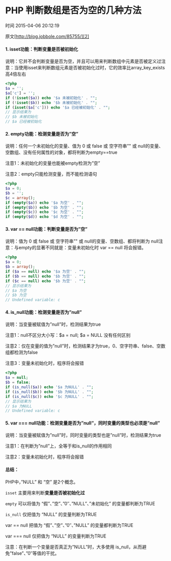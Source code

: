 # PHP 判断数组是否为空的几种方法

 时间 2015-04-06 20:12:19 

原文[http://blog.jobbole.com/85755/][2]


#### 1. isset功能：判断变量是否被初始化

说明：它并不会判断变量是否为空，并且可以用来判断数组中元素是否被定义过注意：当使用isset来判断数组元素是否被初始化过时，它的效率比array_key_exists高4倍左右 

```php
<?php
$a = '';
$a['c'] = '';
if (!isset($a)) echo '$a 未被初始化' . "";
if (!isset($b)) echo '$b 未被初始化' . "";
if (isset($a['c'])) echo '$a 已经被初始化' . "";
// 显示结果为
// $b 未被初始化
// $a 已经被初始化
```

#### 2. empty功能：检测变量是否为”空”

说明：任何一个未初始化的变量、值为 0 或 false 或 空字符串”" 或 null的变量、空数组、没有任何属性的对象，都将判断为empty==true

注意1：未初始化的变量也能被empty检测为”空”

注意2：empty只能检测变量，而不能检测语句

```php
<?php
$a = 0;
$b = '';
$c = array();
if (empty($a)) echo '$a 为空' . "";
if (empty($b)) echo '$b 为空' . "";
if (empty($c)) echo '$c 为空' . "";
if (empty($d)) echo '$d 为空' . "";
```

#### 3. var == null功能：判断变量是否为”空”

说明：值为 0 或 false 或 空字符串”" 或 null的变量、空数组、都将判断为 null注意：与empty的显著不同就是：变量未初始化时 var == null 将会报错。 

```php
<?php
$a = 0;
$b = array();
if ($a == null) echo '$a 为空' . "";
if ($b == null) echo '$b 为空' . "";
if ($c == null) echo '$b 为空' . "";
// 显示结果为
// $a 为空
// $b 为空
// Undefined variable: c
```

#### 4. is_null功能：检测变量是否为”null”

说明：当变量被赋值为”null”时，检测结果为true

注意1：null不区分大小写：$a = null; $a = NULL 没有任何区别

注意2：仅在变量的值为”null”时，检测结果才为true，0、空字符串、false、空数组都检测为false

注意3：变量未初始化时，程序将会报错

```php
<?php
$a = null;
$b = false;
if (is_null($a)) echo '$a 为NULL' . "";
if (is_null($b)) echo '$b 为NULL' . "";
if (is_null($c)) echo '$c 为NULL' . "";
// 显示结果为
// $a 为NULL
// Undefined variable: c
```

#### 5. var === null功能：检测变量是否为”null”，同时变量的类型也必须是”null”

说明：当变量被赋值为”null”时，同时变量的类型也是”null”时，检测结果为true

注意1：在判断为”null”上，全等于和is_null的作用相同

注意2：变量未初始化时，程序将会报错

#### 总结：

PHP中，”NULL” 和 “空” 是2个概念。

`isset` 主要用来判断**变量是否被初始化过**

`empty` 可以将值为 “假”、”空”、”0″、”NULL”、”未初始化” 的变量都判断为TRUE

`is_null` 仅把值为 “NULL” 的变量判断为TRUE

var == null 把值为 “假”、”空”、”0″、”NULL” 的变量都判断为TRUE

var === null 仅把值为 “NULL” 的变量判断为TRUE

注意：在判断一个变量是否真正为”NULL”时，大多使用 is_null，从而避免”false”、”0″等值的干扰。


[2]: http://blog.jobbole.com/85755/
